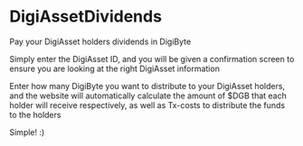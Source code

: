 # DigiAssetDividends
Pay your DigiAsset holders dividends in DigiByte

Simply enter the DigiAsset ID, and you will be given a confirmation screen to ensure you are looking at the right DigiAsset information

Enter how many DigiByte you want to distribute to your DigiAsset holders, and the website will automatically calculate the amount of $DGB that each holder will receive respectively, as well as Tx-costs to distribute the funds to the holders

Simple! :)
